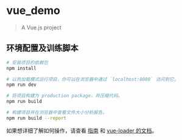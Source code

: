 # vue_demo

> A Vue.js project

## 环境配置及训练脚本

``` bash
# 安装项目的依赖包
npm install

# 以热加载模式运行项目，你可以在浏览器中通过 `localhost:8080` 访问到它。
npm run dev

# 将项目构建为 production package，并压缩代码。
npm run build

# 构建项目并在浏览器中查看文件大小分析报告。
npm run build --report
```

如果想详细了解如何操作，请查看 [指南](http://vuejs-templates.github.io/webpack/) 和 [vue-loader 的文档](http://vuejs.github.io/vue-loader)。

